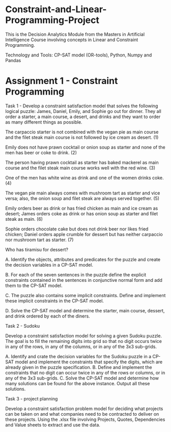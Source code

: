 # Constraint-and-Linear-Programming-Project
This is the Decision Analytics Module from the Masters in Artificial Intelligence Course involving concepts in Linear and Constraint Programming. 

Technology and Tools:
CP-SAT model (OR-tools), Python, Numpy and Pandas


# Assignment 1 - Constraint Programming


Task 1 - Develop a constraint satisfaction model that solves the following logical puzzle:
James, Daniel, Emily, and Sophie go out for dinner. They all order a starter, a main course, a desert, and drinks and they want to order as many different things as possible. 

The carpaccio starter is not combined with the vegan pie as main course and the filet steak main course is not followed by ice cream as desert. (1) 

Emily does not have prawn cocktail or onion soup as starter and none of the men has beer or coke to drink. (2) 

The person having prawn cocktail as starter has baked mackerel as main course and the filet steak main course works well with the red wine. (3) 

One of the men has white wine as drink and one of the women drinks coke. (4) 

The vegan pie main always comes with mushroom tart as starter and vice versa; also, the onion soup and filet steak are always served together. (5) 

Emily orders beer as drink or has fried chicken as main and ice cream as desert; James orders coke as drink or has onion soup as starter and filet steak as main. (6) 

Sophie orders chocolate cake but does not drink beer nor likes fried chicken; Daniel orders apple crumble for dessert but has neither carpaccio nor mushroom tart as starter. (7) 

Who has tiramisu for dessert? 

A. Identify the objects, attributes and predicates for the puzzle and create the decision variables in a CP-SAT model. 

B. For each of the seven sentences in the puzzle define the explicit constraints contained in the sentences in conjunctive normal form and add them to the CP-SAT model. 

C. The puzzle also contains some implicit constraints. Define and implement these implicit constraints in the CP-SAT model.
 
D. Solve the CP-SAT model and determine the starter, main course, dessert, and drink ordered by each of the diners. 

Task 2 - Sudoku 

Develop a constraint satisfaction model for solving a given Sudoku puzzle. The goal is to fill the remaining digits into grid so that no digit occurs twice in any of the rows, in any of the columns, or in any of the 3x3 sub-grids.

A. Identify and crate the decision variables for the Sudoku puzzle in a CP-SAT model and implement the constraints that specify the digits, which are already given in the puzzle specification. 
B. Define and implement the constraints that no digit can occur twice in any of the rows or columns, or in any of the 3x3 sub-grids. 
C. Solve the CP-SAT model and determine how many solutions can be found for the above instance. Output all these solutions.

Task 3 - project planning


Develop a constraint satisfaction problem model for deciding what projects can be taken on and what companies need to be contracted to deliver on these projects. Using the .xlsx file involving Projects, Quotes, Dependencies and Value sheets to extract and use the data. 
